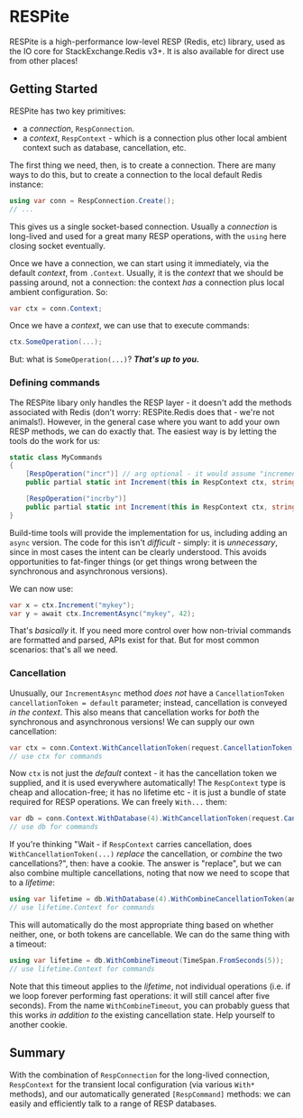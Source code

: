 ﻿# RESPite

RESPite is a high-performance low-level RESP (Redis, etc) library, used as the IO core for
StackExchange.Redis v3+. It is also available for direct use from other places!

## Getting Started

RESPite has two key primitives:

- a *connection*, `RespConnection`.
- a *context*, `RespContext` - which is a connection plus other local ambient context such as database, cancellation, etc. 

The first thing we need, then, is to create a connection. There are many ways to do this, but to
create a connection to the local default Redis instance:

``` c#
using var conn = RespConnection.Create();
// ...
```

This gives us a single socket-based connection. Usually a *connection* is long-lived and used for
a great many RESP operations, with the `using` here  closing socket eventually.

Once we have a connection, we can start using it immediately, via the default *context*, from
`.Context`. Usually, it is the *context* that we should be passing around, not a connection:
the context *has* a connection plus local ambient configuration. So:

``` c#
var ctx = conn.Context;
```

Once we have a *context*, we can use that to execute commands:

``` c#
ctx.SomeOperation(...);
```

But: what is `SomeOperation(...)`? ***That's up to you.***

### Defining commands

The RESPite libary only handles the RESP  layer - it doesn't add the methods associated with Redis
(don't worry: RESPite.Redis does that - we're not animals!). However, in the general case where you
want to add your own RESP methods, we can do exactly that. The easiest way is by letting the tools do
the work for us:

``` c#
static class MyCommands
{
    [RespOperation("incr")] // arg optional - it would assume "increment" if omitted
    public partial static int Increment(this in RespContext ctx, string key);

    [RespOperation("incrby")]
    public partial static int Increment(this in RespContext ctx, string key, int value);
}
```

Build-time tools will provide the implementation for us, including adding an `async` version. The code
for this isn't *difficult* - simply: it is *unnecessary*, since in most cases the intent can be clearly
understood. This avoids opportunities to fat-finger things (or get things wrong between the synchronous
and asynchronous versions).

We can now use:

``` c#
var x = ctx.Increment("mykey");
var y = await ctx.IncrementAsync("mykey", 42);
```

That's *basically* it. If you need more control over how non-trivial commands are formatted and parsed,
APIs exist for that. But for most common scenarios: that's all we need.

### Cancellation

Unusually, our `IncrementAsync` method *does not* have a `CancellationToken cancellationToken = default`
parameter; instead, cancellation is conveyed *in the context*. This also means that cancellation works
for *both* the synchronous and asynchronous versions! We can supply our own cancellation:

``` c#
var ctx = conn.Context.WithCancellationToken(request.CancellationToken);
// use ctx for commands
```

Now `ctx` is not just the *default* context - it has the cancellation token we supplied, and it is used
everywhere automatically! The `RespContext` type is cheap and allocation-free; it has no lifetime etc - it
is just a bundle of state required for RESP operations. We can freely `With...` them:

``` c#
var db = conn.Context.WithDatabase(4).WithCancellationToken(request.CancellationToken);
// use db for commands
```

If you're thinking "Wait - if `RespContext` carries cancellation, does `WithCancellationToken(...)` *replace*
the cancellation, or *combine* the two cancellations?", then: have a cookie. The answer is "replace", but we can also
combine multiple cancellations, noting that now we need to scope that to a *lifetime*:

``` c#
using var lifetime = db.WithDatabase(4).WithCombineCancellationToken(anotherCancellationToken);
// use lifetime.Context for commands
```

This will automatically do the most appropriate thing based on whether neither, one, or both tokens
are cancellable. We can do the same thing with a timeout:

``` c#
using var lifetime = db.WithCombineTimeout(TimeSpan.FromSeconds(5));
// use lifetime.Context for commands
```

Note that this timeout applies to the *lifetime*, not individual operations (i.e. if we loop forever
performing fast operations: it  will still cancel after five seconds). From the name
`WithCombineTimeout`, you can probably guess that this works *in addition to* the
existing cancellation state. Help yourself to another cookie.

## Summary

With the combination of `RespConnection` for the long-lived connection,
`RespContext` for the transient local configuration (via various `With*` methods),
and our automatically generated `[RespCommand]` methods: we can easily and
efficiently talk to a range of RESP databases.
